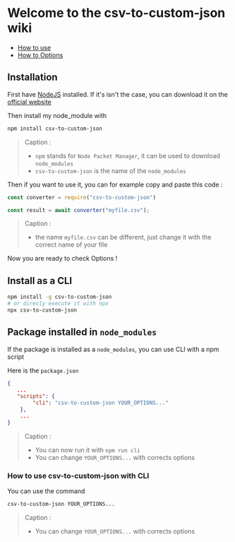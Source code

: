 # Welcome to the csv-to-custom-json wiki

- [How to use](How-to-use.md)
- [How to Options](How-to-options.md)

## Installation

First have [NodeJS](https://nodejs.org/) installed. If it's isn't the case, you can download it on the [official website](https://nodejs.org/en/download/)

Then install my node_module with

```sh
npm install csv-to-custom-json
```

> Caption :
>
> - `npm` stands for `Node Packet Manager`, it can be used to download `node_modules`
> - `csv-to-custom-json` is the name of the `node_modules`

Then if you want to use it, you can for example copy and paste this code :

```js
const converter = require("csv-to-custom-json")

const result = await converter("myfile.csv");

```

> Caption :
>
> - the name `myfile.csv` can be different, just change it with the correct name of your file

Now you are ready to check Options !

## Install as a CLI

```sh
npm install -g csv-to-custom-json
# or direcly execute it with npx
npx csv-to-custom-json
```

## Package installed in `node_modules`

If the package is installed as a `node_modules`, you can use CLI with a npm script

Here is the `package.json`

```JSON
{
   ...
   "scripts": {
        "cli": "csv-to-custom-json YOUR_OPTIONS..."
    },
    ...
}
```

> Caption :
>
> - You can now run it with `npm run cli`
> - You can change `YOUR_OPTIONS...` with corrects options

### How to use csv-to-custom-json with CLI

You can use the command

```sh
csv-to-custom-json YOUR_OPTIONS...
```

> Caption :
>
> - You can change `YOUR_OPTIONS...` with corrects options
